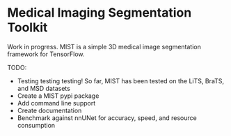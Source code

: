 # Medical Imaging Segmentation Toolkit

Work in progress. MIST is a simple 3D medical image segmentation framework for TensorFlow.

TODO:

- Testing testing testing! So far, MIST has been tested on the LiTS, BraTS, and MSD datasets
- Create a MIST pypi package
- Add command line support
- Create documentation
- Benchmark against nnUNet for accuracy, speed, and resource consumption
